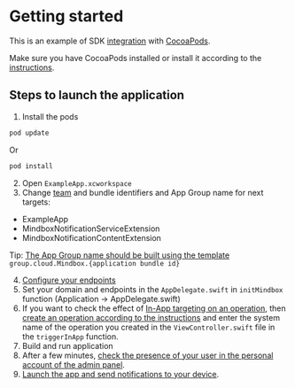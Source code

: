 #  Getting started

This is an example of SDK [integration](https://developers.mindbox.ru/docs/ios-sdk-integration) with [CocoaPods](https://cocoapods.org).

Make sure you have CocoaPods installed or install it according to the [instructions](https://guides.cocoapods.org/using/getting-started.html#getting-started).

## Steps to launch the application

1. Install the pods
  ```ruby
  pod update
  ```
  Or
  ```ruby
  pod install
  ```
2. Open `ExampleApp.xcworkspace`
3. Change [team](https://developers.mindbox.ru/docs/ios-get-keys) and bundle identifiers and App Group name for next targets:
  - ExampleApp
  - MindboxNotificationServiceExtension
  - MindboxNotificationContentExtension

  Tip: [The App Group name should be built using the template](https://developers.mindbox.ru/docs/ios-sdk-initialization#1-настройка-appgroups) `group.cloud.Mindbox.{application bundle id}`
  
4. [Configure your endpoints](https://developers.mindbox.ru/docs/add-ios-integration)
5. Set your domain and endpoints in the `AppDelegate.swift` in `initMindbox` function (Application -> AppDelegate.swift)
6. If you want to check the effect of [In-App targeting on an operation](https://help.mindbox.ru/docs/in-app-location), then [create an operation according to the instructions](https://help.mindbox.ru/docs/операции-v-основные-сведения) and enter the system name of the operation you created in the `ViewController.swift` file in the `triggerInApp` function.
7. Build and run application
8. After a few minutes, [check the presence of your user in the personal account of the admin panel](https://developers.mindbox.ru/docs/sdk-subscribe-customer).
9. [Launch the app and send notifications to your device](https://developers.mindbox.ru/docs/mobile-push-check#проверить-что-мобильное-push-уведомление-отправляется).
